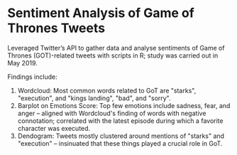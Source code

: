 # Sentiment Analysis of Game of Thrones Tweets
Leveraged Twitter’s API to gather data and analyse sentiments of Game of Thrones (GOT)-related tweets with scripts in R; study was carried out in May 2019.

Findings include:
1. Wordcloud: Most common words related to GoT are "starks", "execution", and "kings landing", "bad", and "sorry". 
2. Barplot on Emotions Score: Top few emotions include sadness, fear, and anger – aligned with Wordcloud's finding of words with negative connotation; correlated with the latest episode during which a favorite character was executed.
3. Dendogram: Tweets mostly clustered around mentions of "starks" and "execution" – insinuated that these things played a crucial role in GoT.
